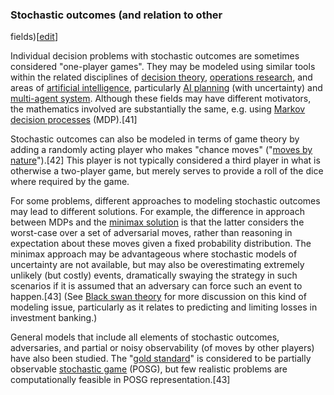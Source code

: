 ### Stochastic outcomes (and relation to other
fields)[[edit](/w/index.php?title=Game\_theory&action=edit&section=17 "Edit
section: Stochastic outcomes \(and relation to other fields\)")]

Individual decision problems with stochastic outcomes are sometimes considered
"one-player games". They may be modeled using similar tools within the related
disciplines of [decision theory](/wiki/Decision\_theory "Decision theory"),
[operations research](/wiki/Operations\_research "Operations research"), and
areas of [artificial intelligence](/wiki/Artificial\_intelligence "Artificial
intelligence"), particularly [AI planning](/wiki/AI\_planning "AI planning")
(with uncertainty) and [multi-agent system](/wiki/Multi-agent\_system "Multi-
agent system"). Although these fields may have different motivators, the
mathematics involved are substantially the same, e.g. using [Markov decision
processes](/wiki/Markov\_decision\_process "Markov decision process") (MDP).[41]

Stochastic outcomes can also be modeled in terms of game theory by adding a
randomly acting player who makes "chance moves" ("[moves by
nature](/wiki/Move\_by\_nature "Move by nature")").[42] This player is not
typically considered a third player in what is otherwise a two-player game,
but merely serves to provide a roll of the dice where required by the game.

For some problems, different approaches to modeling stochastic outcomes may
lead to different solutions. For example, the difference in approach between
MDPs and the [minimax solution](/wiki/Minimax "Minimax") is that the latter
considers the worst-case over a set of adversarial moves, rather than
reasoning in expectation about these moves given a fixed probability
distribution. The minimax approach may be advantageous where stochastic models
of uncertainty are not available, but may also be overestimating extremely
unlikely (but costly) events, dramatically swaying the strategy in such
scenarios if it is assumed that an adversary can force such an event to
happen.[43] (See [Black swan theory](/wiki/Black\_swan\_theory "Black swan
theory") for more discussion on this kind of modeling issue, particularly as
it relates to predicting and limiting losses in investment banking.)

General models that include all elements of stochastic outcomes, adversaries,
and partial or noisy observability (of moves by other players) have also been
studied. The "[gold standard](/wiki/Gold\_standard "Gold standard")" is
considered to be partially observable [stochastic game](/wiki/Stochastic\_game
"Stochastic game") (POSG), but few realistic problems are computationally
feasible in POSG representation.[43]

